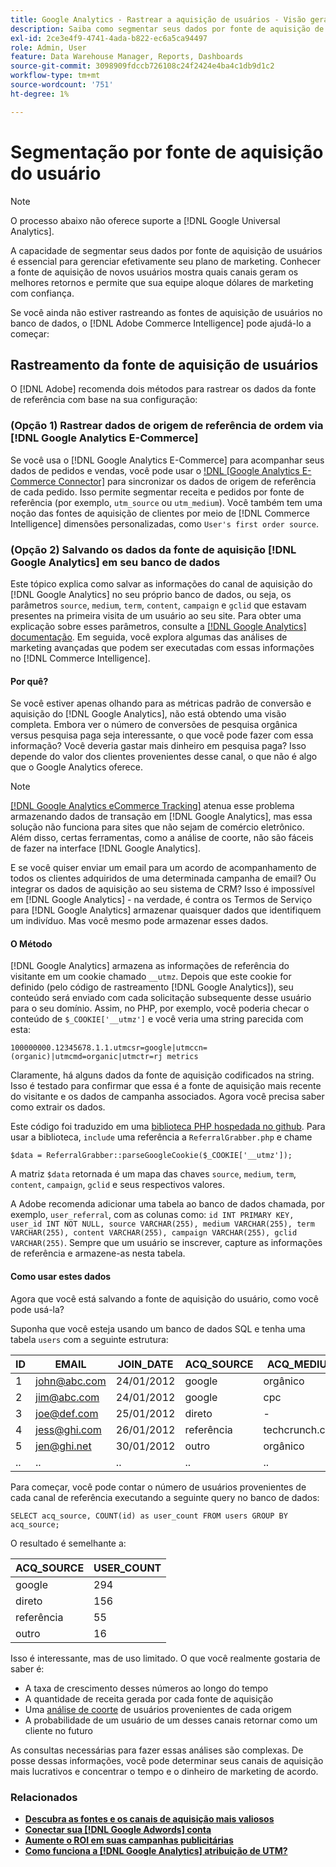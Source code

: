 ```yaml
---
title: Google Analytics - Rastrear a aquisição de usuários - Visão geral dos dados do Source
description: Saiba como segmentar seus dados por fonte de aquisição de usuário.
exl-id: 2ce3e4f9-4741-4ada-b822-ec6a5ca94497
role: Admin, User
feature: Data Warehouse Manager, Reports, Dashboards
source-git-commit: 3098909fdccb726108c24f2424e4ba4c1db9d1c2
workflow-type: tm+mt
source-wordcount: '751'
ht-degree: 1%

---
```


# Segmentação por fonte de aquisição do usuário

>[!NOTE]
>
>O processo abaixo não oferece suporte a [!DNL Google Universal Analytics].

A capacidade de segmentar seus dados por fonte de aquisição de usuários é essencial para gerenciar efetivamente seu plano de marketing. Conhecer a fonte de aquisição de novos usuários mostra quais canais geram os melhores retornos e permite que sua equipe aloque dólares de marketing com confiança.

Se você ainda não estiver rastreando as fontes de aquisição de usuários no banco de dados, o [!DNL Adobe Commerce Intelligence] pode ajudá-lo a começar:

## Rastreamento da fonte de aquisição de usuários

O [!DNL Adobe] recomenda dois métodos para rastrear os dados da fonte de referência com base na sua configuração:

### (Opção 1) Rastrear dados de origem de referência de ordem via [!DNL Google Analytics E-Commerce]

Se você usa o [!DNL Google Analytics E-Commerce] para acompanhar seus dados de pedidos e vendas, você pode usar o [!DNL [Google Analytics E-Commerce Connector]](../importing-data/integrations/google-ecommerce.md) para sincronizar os dados de origem de referência de cada pedido. Isso permite segmentar receita e pedidos por fonte de referência (por exemplo, `utm_source` ou `utm_medium`). Você também tem uma noção das fontes de aquisição de clientes por meio de [!DNL Commerce Intelligence] dimensões personalizadas, como `User's first order source`.

### (Opção 2) Salvando os dados da fonte de aquisição [!DNL Google Analytics] em seu banco de dados

Este tópico explica como salvar as informações do canal de aquisição do [!DNL Google Analytics] no seu próprio banco de dados, ou seja, os parâmetros `source`, `medium`, `term`, `content`, `campaign` e `gclid` que estavam presentes na primeira visita de um usuário ao seu site. Para obter uma explicação sobre esses parâmetros, consulte a [[!DNL Google Analytics] documentação](https://support.google.com/analytics/answer/1191184?hl=en#zippy=%2Cin-this-article). Em seguida, você explora algumas das análises de marketing avançadas que podem ser executadas com essas informações no [!DNL Commerce Intelligence].

#### Por quê?

Se você estiver apenas olhando para as métricas padrão de conversão e aquisição do [!DNL Google Analytics], não está obtendo uma visão completa. Embora ver o número de conversões de pesquisa orgânica versus pesquisa paga seja interessante, o que você pode fazer com essa informação? Você deveria gastar mais dinheiro em pesquisa paga? Isso depende do valor dos clientes provenientes desse canal, o que não é algo que o Google Analytics oferece.

>[!NOTE]
>
>[[!DNL Google Analytics eCommerce Tracking]](https://developers.google.com/analytics/devguides/collection/gajs/gaTrackingEcommerce) atenua esse problema armazenando dados de transação em [!DNL Google Analytics], mas essa solução não funciona para sites que não sejam de comércio eletrônico. Além disso, certas ferramentas, como a análise de coorte, não são fáceis de fazer na interface [!DNL Google Analytics].

E se você quiser enviar um email para um acordo de acompanhamento de todos os clientes adquiridos de uma determinada campanha de email? Ou integrar os dados de aquisição ao seu sistema de CRM? Isso é impossível em [!DNL Google Analytics] - na verdade, é contra os Termos de Serviço para [!DNL Google Analytics] armazenar quaisquer dados que identifiquem um indivíduo. Mas você mesmo pode armazenar esses dados.

#### O Método

[!DNL Google Analytics] armazena as informações de referência do visitante em um cookie chamado `__utmz`. Depois que este cookie for definido (pelo código de rastreamento [!DNL Google Analytics]), seu conteúdo será enviado com cada solicitação subsequente desse usuário para o seu domínio. Assim, no PHP, por exemplo, você poderia checar o conteúdo de `$_COOKIE['__utmz']` e você veria uma string parecida com esta:

`100000000.12345678.1.1.utmcsr=google|utmccn=(organic)|utmcmd=organic|utmctr=rj metrics`

Claramente, há alguns dados da fonte de aquisição codificados na string. Isso é testado para confirmar que essa é a fonte de aquisição mais recente do visitante e os dados de campanha associados. Agora você precisa saber como extrair os dados.

Este código foi traduzido em uma [biblioteca PHP hospedada no github](https://github.com/RJMetrics/referral-grabber-php). Para usar a biblioteca, `include` uma referência a `ReferralGrabber.php` e chame

`$data = ReferralGrabber::parseGoogleCookie($_COOKIE['__utmz']);`

A matriz `$data` retornada é um mapa das chaves `source`, `medium`, `term`, `content`, `campaign`, `gclid` e seus respectivos valores.

A Adobe recomenda adicionar uma tabela ao banco de dados chamada, por exemplo, `user_referral`, com as colunas como: `id INT PRIMARY KEY, user_id INT NOT NULL, source VARCHAR(255), medium VARCHAR(255), term VARCHAR(255), content VARCHAR(255), campaign VARCHAR(255), gclid VARCHAR(255)`. Sempre que um usuário se inscrever, capture as informações de referência e armazene-as nesta tabela.

#### Como usar estes dados

Agora que você está salvando a fonte de aquisição do usuário, como você pode usá-la?

Suponha que você esteja usando um banco de dados SQL e tenha uma tabela `users` com a seguinte estrutura:

| ID | EMAIL | JOIN_DATE | ACQ_SOURCE | ACQ_MEDIUM |
|--- |--- |--- |--- |--- |
| 1 | john@abc.com | 24/01/2012 | google | orgânico |
| 2 | jim@abc.com | 24/01/2012 | google | cpc |
| 3 | joe@def.com | 25/01/2012 | direto | - |
| 4 | jess@ghi.com | 26/01/2012 | referência | techcrunch.com |
| 5 | jen@ghi.net | 30/01/2012 | outro | orgânico |
| .. | .. | .. | .. | .. |

Para começar, você pode contar o número de usuários provenientes de cada canal de referência executando a seguinte query no banco de dados:

`SELECT acq_source, COUNT(id) as user_count FROM users GROUP BY acq_source;`

O resultado é semelhante a:

| ACQ_SOURCE | USER_COUNT |
|--- |--- |
| google | 294 |
| direto | 156 |
| referência | 55 |
| outro | 16 |

Isso é interessante, mas de uso limitado. O que você realmente gostaria de saber é:

* A taxa de crescimento desses números ao longo do tempo
* A quantidade de receita gerada por cada fonte de aquisição
* Uma [análise de coorte](https://en.wikipedia.org/wiki/Cohort_analysis) de usuários provenientes de cada origem
* A probabilidade de um usuário de um desses canais retornar como um cliente no futuro

As consultas necessárias para fazer essas análises são complexas. De posse dessas informações, você pode determinar seus canais de aquisição mais lucrativos e concentrar o tempo e o dinheiro de marketing de acordo.

### Relacionados

* **[Descubra as fontes e os canais de aquisição mais valiosos](../analysis/most-value-source-channel.md)**
* **[Conectar sua [!DNL Google Adwords] conta](../importing-data/integrations/google-adwords.md)**
* **[Aumente o ROI em suas campanhas publicitárias](../analysis/roi-ad-camp.md)**
* **[Como funciona a  [!DNL Google Analytics] atribuição de UTM?](../analysis/utm-attributes.md)**
